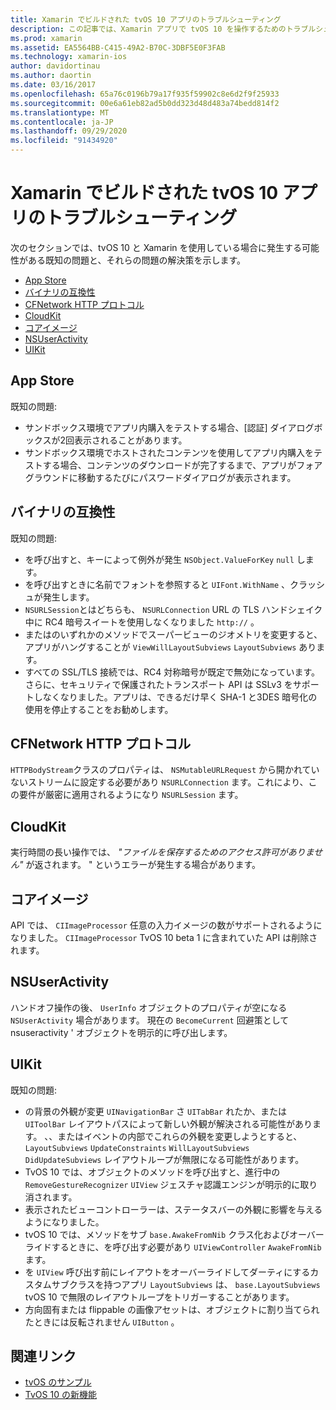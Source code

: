 ```yaml
---
title: Xamarin でビルドされた tvOS 10 アプリのトラブルシューティング
description: この記事では、Xamarin アプリで tvOS 10 を操作するためのトラブルシューティングのヒントをいくつか紹介します。 これは、App Store、バイナリの互換性、CFNetwork HttpProtocol、CloudKit、Core Image、NSUserActivity、および UIKit に関連する問題について説明しています。
ms.prod: xamarin
ms.assetid: EA5564BB-C415-49A2-B70C-3DBF5E0F3FAB
ms.technology: xamarin-ios
author: davidortinau
ms.author: daortin
ms.date: 03/16/2017
ms.openlocfilehash: 65a76c0196b79a17f935f59902c8e6d2f9f25933
ms.sourcegitcommit: 00e6a61eb82ad5b0dd323d48d483a74bedd814f2
ms.translationtype: MT
ms.contentlocale: ja-JP
ms.lasthandoff: 09/29/2020
ms.locfileid: "91434920"
---
```

# <a name="troubleshooting-tvos-10-apps-built-with-xamarin"></a>Xamarin でビルドされた tvOS 10 アプリのトラブルシューティング

次のセクションでは、tvOS 10 と Xamarin を使用している場合に発生する可能性がある既知の問題と、それらの問題の解決策を示します。

- [App Store](#App-Store)
- [バイナリの互換性](#Binary-Compatibility)
- [CFNetwork HTTP プロトコル](#CFNetwork-HTTP-Protocol)
- [CloudKit](#CloudKit)
- [コアイメージ](#CoreImage)
- [NSUserActivity](#NSUserActivity)
- [UIKit](#UIKit)

<a name="App-Store"></a>

## <a name="app-store"></a>App Store

既知の問題:

- サンドボックス環境でアプリ内購入をテストする場合、[認証] ダイアログボックスが2回表示されることがあります。
- サンドボックス環境でホストされたコンテンツを使用してアプリ内購入をテストする場合、コンテンツのダウンロードが完了するまで、アプリがフォアグラウンドに移動するたびにパスワードダイアログが表示されます。

<a name="Binary-Compatibility"></a>

## <a name="binary-compatibility"></a>バイナリの互換性

既知の問題:

- を呼び出すと、キーによって例外が発生 `NSObject.ValueForKey` `null` します。
- を呼び出すときに名前でフォントを参照すると `UIFont.WithName` 、クラッシュが発生します。
- `NSURLSession`とはどちらも、 `NSURLConnection` URL の TLS ハンドシェイク中に RC4 暗号スイートを使用しなくなりました `http://` 。
- またはのいずれかのメソッドでスーパービューのジオメトリを変更すると、アプリがハングすることが `ViewWillLayoutSubviews` `LayoutSubviews` あります。
- すべての SSL/TLS 接続では、RC4 対称暗号が既定で無効になっています。 さらに、セキュリティで保護されたトランスポート API は SSLv3 をサポートしなくなりました。アプリは、できるだけ早く SHA-1 と3DES 暗号化の使用を停止することをお勧めします。

<a name="CFNetwork-HTTP-Protocol"></a>

## <a name="cfnetwork-http-protocol"></a>CFNetwork HTTP プロトコル

`HTTPBodyStream`クラスのプロパティは、 `NSMutableURLRequest` から開かれていないストリームに設定する必要があり `NSURLConnection` ます。これにより、この要件が厳密に適用されるようになり `NSURLSession` ます。

<a name="CloudKit"></a>

## <a name="cloudkit"></a>CloudKit

実行時間の長い操作では、 _"ファイルを保存するためのアクセス許可がありません"_ が返されます。 " というエラーが発生する場合があります。

<a name="CoreImage"></a>

## <a name="core-image"></a>コアイメージ

API では、 `CIImageProcessor` 任意の入力イメージの数がサポートされるようになりました。 `CIImageProcessor` TvOS 10 beta 1 に含まれていた API は削除されます。

<a name="NSUserActivity"></a>

## <a name="nsuseractivity"></a>NSUserActivity

ハンドオフ操作の後、 `UserInfo` オブジェクトのプロパティが空になる `NSUserActivity` 場合があります。 現在の `BecomeCurrent` 回避策として nsuseractivity ' オブジェクトを明示的に呼び出します。

<a name="UIKit"></a>

## <a name="uikit"></a>UIKit

既知の問題:

- の背景の外観が変更 `UINavigationBar` さ `UITabBar` れたか、または `UIToolBar` レイアウトパスによって新しい外観が解決される可能性があります。 、、またはイベントの内部でこれらの外観を変更しようとすると、 `LayoutSubviews` `UpdateConstraints` `WillLayoutSubviews` `DidUpdateSubviews` レイアウトループが無限になる可能性があります。
- TvOS 10 では、オブジェクトのメソッドを呼び出すと、進行中の `RemoveGestureRecognizer` `UIView` ジェスチャ認識エンジンが明示的に取り消されます。
- 表示されたビューコントローラーは、ステータスバーの外観に影響を与えるようになりました。
- tvOS 10 では、メソッドをサブ `base.AwakeFromNib` クラス化およびオーバーライドするときに、を呼び出す必要があり `UIViewController` `AwakeFromNib` ます。
- を `UIView` 呼び出す前にレイアウトをオーバーライドしてダーティにするカスタムサブクラスを持つアプリ `LayoutSubviews` は、 `base.LayoutSubviews` tvOS 10 で無限のレイアウトループをトリガーすることがあります。
- 方向固有または flippable の画像アセットは、オブジェクトに割り当てられたときには反転されません `UIButton` 。

## <a name="related-links"></a>関連リンク

- [tvOS のサンプル](/samples/browse/?products=xamarin&term=Xamarin.iOS%2btvOS)
- [TvOS 10 の新機能](https://developer.apple.com/library/prerelease/content/releasenotes/General/WhatsNewinTVOS/Articles/tvOS10.html#//apple_ref/doc/uid/TP40017259-SW1)
